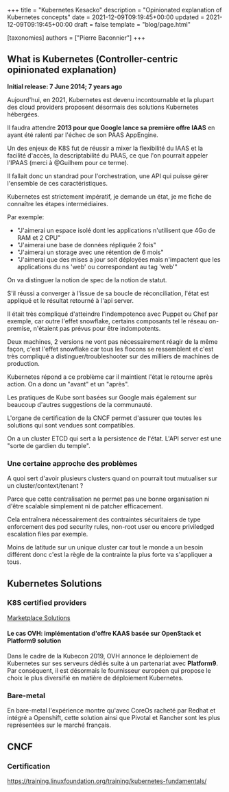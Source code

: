 +++
title = "Kubernetes Kesacko"
description = "Opinionated explanation of Kubernetes concepts"
date = 2021-12-09T09:19:45+00:00
updated = 2021-12-09T09:19:45+00:00
draft = false
template = "blog/page.html"

[taxonomies]
authors = ["Pierre Baconnier"]
+++

## What is Kubernetes (Controller-centric opinionated explanation)

**Initial release: 7 June 2014; 7 years ago**

Aujourd'hui, en 2021, Kubernetes est devenu incontournable et la plupart des cloud providers proposent désormais des solutions Kubernetes hébergées.

Il faudra attendre **2013 pour que Google lance sa première offre IAAS** en ayant été ralenti par l'échec de son PAAS AppEngine.

Un des enjeux de K8S fut de réussir a mixer la flexibilité du IAAS et la facilité d'accès, la descriptabilité du PAAS, ce que l'on pourrait appeler l'IPAAS (merci à @Guilhem pour ce terme).

Il fallait donc un standrad pour l'orchestration, une API qui puisse gérer l'ensemble de ces caractéristiques.

Kubernetes est strictement impératif, je demande un état, je me fiche de connaître les étapes intermédiaires.

Par exemple:

- "J'aimerai un espace isolé dont les applications n'utilisent que 4Go de RAM et 2 CPU"
- "J'aimerai une base de données répliquée 2 fois"
- "J'aimerai un storage avec une rétention de 6 mois"
- "J'aimerai que des mises a jour soit déployées mais n'impactent que les applications du ns 'web' ou correspondant au tag 'web'"

On va distinguer la notion de spec de la notion de statut.

S'il réussi a converger à l'issue de sa boucle de réconciliation, l'état est appliqué et le résultat retourné à l'api server.

Il était très compliqué d'atteindre l'indempotence avec Puppet ou Chef par exemple, car outre l'effet snowflake, certains composants tel le réseau on-premise, n'étaient pas prévus pour être indompotents.

Deux machines, 2 versions ne vont pas nécessairement réagir de la même façon, c'est l'effet snowflake car tous les flocons se ressemblent et c'est très compliqué a distinguer/troubleshooter sur des milliers de machines de production.

Kubernetes répond a ce problème car il maintient l'état le retourne après action. On a donc un "avant" et un "après".

Les pratiques de Kube sont basées sur Google mais également sur beaucoup d'autres suggestions de la communauté.

L'organe de certification de la CNCF permet d'assurer que toutes les solutions qui sont vendues sont compatibles.

On a un cluster ETCD qui sert a la persistence de l'état. L'API server est une "sorte de gardien du temple".

### Une certaine approche des problèmes

A quoi sert d'avoir plusieurs clusters quand on pourrait tout mutualiser sur un cluster/context/tenant ?

Parce que cette centralisation ne permet pas une bonne organisation ni d'être scalable simplement ni de patcher efficacement.

Cela entraînera nécessairement des contraintes sécuritaiers de type enforcement des pod security rules, non-root user ou encore priviledged escalation files par exemple.

Moins de latitude sur un unique cluster car tout le monde a un besoin différent donc c'est la règle de la contrainte la plus forte va s'appliquer a tous.

## Kubernetes Solutions

### K8S certified providers

[Marketplace Solutions](https://v1-18.docs.kubernetes.io/fr/docs/setup/pick-right-solution)

#### Le cas OVH: implémentation d'offre KAAS basée sur OpenStack et Platform9 solution

Dans le cadre de la Kubecon 2019, OVH annonce le déploiement de Kubernetes sur ses serveurs dédiés suite à un partenariat avec **Platform9**. Par conséquent, il est désormais le fournisseur européen qui propose le choix le plus diversifié en matière de déploiement Kubernetes.

### Bare-metal

En bare-metal l'expérience montre qu'avec CoreOs racheté par Redhat et intégré a Openshift, cette solution ainsi que Pivotal et Rancher sont les plus représentées sur le marché français.

## CNCF

### Certification

https://training.linuxfoundation.org/training/kubernetes-fundamentals/